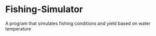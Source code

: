 # Fishing-Simulator
A program that simulates fishing conditions and yield based on water temperature
